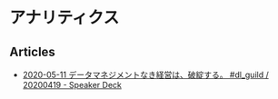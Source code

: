 # アナリティクス

## Articles

- [2020-05-11 データマネジメントなき経営は、破綻する。 #dl_guild / 20200419 - Speaker Deck](https://speakerdeck.com/yuzutas0/20200419)